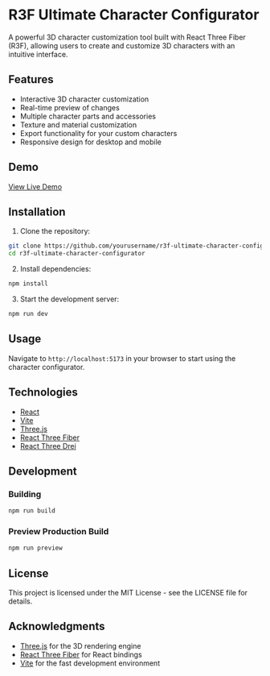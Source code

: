 # R3F Ultimate Character Configurator

A powerful 3D character customization tool built with React Three Fiber (R3F), allowing users to create and customize 3D characters with an intuitive interface.

## Features

- Interactive 3D character customization
- Real-time preview of changes
- Multiple character parts and accessories
- Texture and material customization
- Export functionality for your custom characters
- Responsive design for desktop and mobile

## Demo

[View Live Demo](#) <!-- Add your demo link when available -->

## Installation

1. Clone the repository:

```bash
git clone https://github.com/yourusername/r3f-ultimate-character-configurator.git
cd r3f-ultimate-character-configurator
```

2. Install dependencies:

```bash
npm install
```

3. Start the development server:

```bash
npm run dev
```

## Usage

Navigate to `http://localhost:5173` in your browser to start using the character configurator.

## Technologies

- [React](https://reactjs.org/)
- [Vite](https://vitejs.dev/)
- [Three.js](https://threejs.org/)
- [React Three Fiber](https://github.com/pmndrs/react-three-fiber)
- [React Three Drei](https://github.com/pmndrs/drei)

## Development

### Building

```bash
npm run build
```

### Preview Production Build

```bash
npm run preview
```

## License

This project is licensed under the MIT License - see the LICENSE file for details.

## Acknowledgments

- [Three.js](https://threejs.org/) for the 3D rendering engine
- [React Three Fiber](https://github.com/pmndrs/react-three-fiber) for React bindings
- [Vite](https://vitejs.dev/) for the fast development environment
